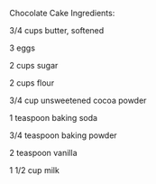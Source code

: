 Chocolate Cake Ingredients:

3/4 cups butter, softened

3 eggs

2 cups sugar

2 cups flour

3/4 cup unsweetened cocoa powder

1 teaspoon baking soda

3/4 teaspoon baking powder

2 teaspoon vanilla

1 1/2 cup milk

